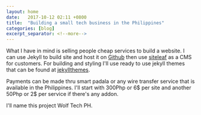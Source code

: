 ```yaml
---
layout: home
date:   2017-10-12 02:11 +0800
title:  "Building a small tech business in the Philippines"
categories: [blog]
excerpt_separator: <!--more-->
---
```


What I have in mind is selling people cheap services to build a website. I can use Jekyll to build site and host it on [Github](https://github.com) then use [siteleaf](https://www.siteleaf.com/) as a CMS for customers. For building and styling I'll use ready to use jekyll themes that can be found at [jekyllthemes](http://jekyllthemes.org/). 

Payments can be made thru smart padala or any wire transfer service that is available in the Philippines. I'll start with 300Php or 6$ per site and another 50Php or 2$ per service if there's any addon.

I'll name this project Wolf Tech PH. 
